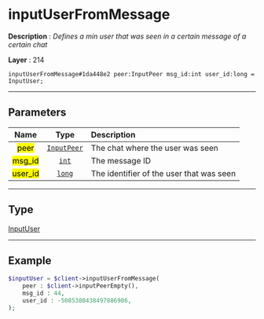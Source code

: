 # inputUserFromMessage

**Description** : *Defines a min user that was seen in a certain message of a certain chat*

**Layer** : 214

```tl
inputUserFromMessage#1da448e2 peer:InputPeer msg_id:int user_id:long = InputUser;
```

---

## Parameters

| Name | Type | Description |
| :---: | :---: | :--- |
| <mark>peer</mark> | [`InputPeer`](type/InputPeer) | The chat where the user was seen |
| <mark>msg_id</mark> | [`int`](type/int) | The message ID |
| <mark>user_id</mark> | [`long`](type/long) | The identifier of the user that was seen |

---

## Type

[InputUser](type/InputUser)

---

## Example

```php
$inputUser = $client->inputUserFromMessage(
	peer : $client->inputPeerEmpty(),
	msg_id : 44,
	user_id : -5085380438497886986,
);
```